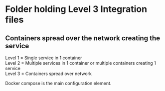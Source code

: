 Folder holding Level 3 Integration files
========================================

##	Containers spread over the network creating the service

Level 1 = Single service in 1 container<br>
Level 2 = Multiple services in 1 container or multiple containers creating 1 service<br> 
Level 3 = Containers spread over network

Docker compose is the main configuration element. 
